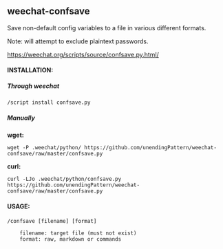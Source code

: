 ## weechat-confsave

Save non-default config variables to a file in various different formats.

Note: will attempt to exclude plaintext passwords.

https://weechat.org/scripts/source/confsave.py.html/

#### INSTALLATION:
##### Through weechat
```
/script install confsave.py
```

##### Manually
**wget:**
```
wget -P .weechat/python/ https://github.com/unendingPattern/weechat-confsave/raw/master/confsave.py
```

**curl:**
```
curl -LJo .weechat/python/confsave.py https://github.com/unendingPattern/weechat-confsave/raw/master/confsave.py
```


#### USAGE:
```
/confsave [filename] [format]

    filename: target file (must not exist)
    format: raw, markdown or commands
```